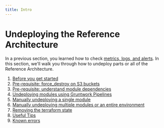 ```yaml
---
title: Intro
---
```


# Undeploying the Reference Architecture

In a previous section, you learned how to check [metrics, logs, and alerts](../monitoring-alerting-logging/intro). In
this section, we'll walk you through how to undeploy parts or all of the Reference Architecture.

1. [Before you get started](before-you-get-started)
1. [Pre-requisite: force_destroy on S3 buckets](pre-requisite-force-destroy-on-s3-bucket)
1. [Pre-requisite: understand module dependencies](pre-requisite-understand-module-dependencies)
1. [Undeploying modules using Gruntwork Pipelines](undeploying-modules-using-gruntwork-pipelines)
1. [Manually undeploying a single module](manually-undeploying-a-single-module)
1. [Manually undeploying multiple modules or an entire environment](manually-undeploying-multiple-modules-or-an-entire-environment)
1. [Removing the terraform state](removing-the-terraform-state)
1. [Useful Tips](useful-tips)
1. [Known errors](known-errors)
